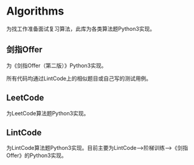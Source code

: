# Algorithms

为找工作准备面试复习算法，此库为各类算法题Python3实现。

## 剑指Offer

为《剑指Offer（第二版）》Python3实现。

所有代码均通过LintCode上的相似题目或自己写的测试用例。

## LeetCode

为LeetCode算法题Python3实现。

## LintCode

为LintCode算法题Python3实现。目前主要为LintCode-->阶梯训练-->《剑指Offer》的Python3实现。